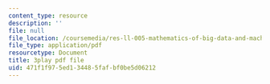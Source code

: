 ```yaml
---
content_type: resource
description: ''
file: null
file_location: /coursemedia/res-ll-005-mathematics-of-big-data-and-machine-learning-january-iap-2020/471f1f975ed134485fafbf0be5d06212_WkYdi40yNwY.pdf
file_type: application/pdf
resourcetype: Document
title: 3play pdf file
uid: 471f1f97-5ed1-3448-5faf-bf0be5d06212
---
```

